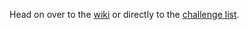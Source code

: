 Head on over to the [wiki](https://github.com/OMGPOP/EngineeringChallenges/wiki) or directly to the [challenge list](https://github.com/OMGPOP/EngineeringChallenges/wiki/The-Great-Challenge-List).
